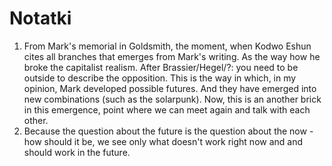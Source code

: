 # Notatki

1. From Mark's memorial in Goldsmith, the moment, when Kodwo Eshun cites all branches that emerges from Mark's writing. As the way how he broke the capitalist realism. After Brassier/Hegel/?: you need to be outside to describe the opposition. This is the way in which, in my opinion, Mark developed possible futures. And they have emerged into new combinations \(such as the solarpunk\). Now, this is an another brick in this emergence, point where we can meet again and talk with each other.
2. Because the question about the future is the question about the now - how should it be, we see only what doesn't work right now and and should work in the future. 

